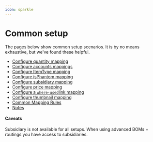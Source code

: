 ```yaml
---
icon: sparkle
---
```


# Common setup

The pages below show common setup scenarios. It is by no means exhaustive, but we've found these helpful.

* [Configure quantity mapping](configure-quantity-mapping.md)
* [Configure accounts mappings](configure-accounts-mappings.md)
* [Configure ItemType mapping](item-type-mapping.md)
* [Configure isPhantom mapping](configure-isphantom-mapping.md)
* [Configure subsidiary mapping](configure-subsidiary-mapping.md)
* [Configure price mapping](configure-price-mapping.md)
* [Configure a `where-used`link mapping](configure-where-used-link-mapping.md)
* [Configure thumbnail mapping](configure-thumbnail-mapping.md)
* [Common Mapping Rules](common-mapping-rules.md)
* [Notes](read-only-netsuite-fields.md)

#### Caveats

Subsidiary is not available for all setups. When using advanced BOMs + routings you have access to subsidiaries.
